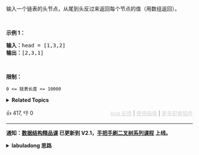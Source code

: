 <p>输入一个链表的头节点，从尾到头反过来返回每个节点的值（用数组返回）。</p>

<p>&nbsp;</p>

<p><strong>示例 1：</strong></p>

<pre><strong>输入：</strong>head = [1,3,2]
<strong>输出：</strong>[2,3,1]</pre>

<p>&nbsp;</p>

<p><strong>限制：</strong></p>

<p><code>0 &lt;= 链表长度 &lt;= 10000</code></p>

<details><summary><strong>Related Topics</strong></summary>栈 | 递归 | 链表 | 双指针</details><br>

<div>👍 417, 👎 0<span style='float: right;'><span style='color: gray;'><a href='https://github.com/labuladong/fucking-algorithm/discussions/939' target='_blank' style='color: lightgray;text-decoration: underline;'>bug 反馈</a> | <a href='https://labuladong.gitee.io/article/fname.html?fname=jb插件简介' target='_blank' style='color: lightgray;text-decoration: underline;'>使用指南</a> | <a href='https://labuladong.github.io/algo/images/others/%E5%85%A8%E5%AE%B6%E6%A1%B6.jpg' target='_blank' style='color: lightgray;text-decoration: underline;'>更多配套插件</a></span></span></div>

<div id="labuladong"><hr>

**通知：[数据结构精品课](https://aep.h5.xeknow.com/s/1XJHEO) 已更新到 V2.1，[手把手刷二叉树系列课程](https://aep.xet.tech/s/3YGcq3) 上线。**

<details><summary><strong>labuladong 思路</strong></summary>

## 基本思路

这题解法很多，比如我们可以借助「[栈](https://appktavsiei5995.pc.xiaoe-tech.com/detail/p_6265457ce4b09dda125f9bc2/6)」这种先进后出的结构来得到链表的倒序遍历结果，但是本文使用 [东哥手把手带你刷二叉树（纲领篇）](https://labuladong.github.io/article/fname.html?fname=二叉树总结) 和 [递归链表](https://appktavsiei5995.pc.xiaoe-tech.com/detail/p_626554bae4b0cedf38a9371e/6) 中讲到的后序遍历技巧来写代码。

递归函数本质上就是让操作系统帮我们维护了递归栈，和栈的解法效率上完全相同，但是这样写代码有助于我们深入理解递归的思维。

**标签：[栈](https://mp.weixin.qq.com/mp/appmsgalbum?__biz=MzAxODQxMDM0Mw==&action=getalbum&album_id=2121993002939219969)，[链表](https://mp.weixin.qq.com/mp/appmsgalbum?__biz=MzAxODQxMDM0Mw==&action=getalbum&album_id=2120596033251475465)**

## 解法代码

提示：🟢 标记的是我写的解法代码，🤖 标记的是 chatGPT 翻译的多语言解法代码。如有错误，可以 [点这里](https://github.com/labuladong/fucking-algorithm/issues/1113) 反馈和修正。

<div class="tab-panel"><div class="tab-nav">
<button data-tab-item="cpp" class="tab-nav-button btn " data-tab-group="default" onclick="switchTab(this)">cpp🤖</button>

<button data-tab-item="python" class="tab-nav-button btn " data-tab-group="default" onclick="switchTab(this)">python🤖</button>

<button data-tab-item="java" class="tab-nav-button btn active" data-tab-group="default" onclick="switchTab(this)">java🟢</button>

<button data-tab-item="go" class="tab-nav-button btn " data-tab-group="default" onclick="switchTab(this)">go🤖</button>

<button data-tab-item="javascript" class="tab-nav-button btn " data-tab-group="default" onclick="switchTab(this)">javascript🤖</button>
</div><div class="tab-content">
<div data-tab-item="cpp" class="tab-item " data-tab-group="default"><div class="highlight">

```cpp
// 注意：cpp 代码由 chatGPT🤖 根据我的 java 代码翻译，旨在帮助不同背景的读者理解算法逻辑。
// 本代码已经通过力扣的测试用例，应该可直接成功提交。

class Solution {
public:
    vector<int> reversePrint(ListNode* head) {
        traverse(head);
        return res;
    }

    // 记录链表长度
    int len = 0;
    // 结果数组
    vector<int> res;
    // 结果数组中的指针
    int p = 0;

    // 递归遍历单链表
    void traverse(ListNode* head) {
        if (head == nullptr) {
            // 到达链表尾部，此时知道了链表的总长度
            // 创建结果数组
            res.resize(len);
            return;
        }
        len++;
        traverse(head->next);
        // 后序位置，可以倒序操作链表
        res[p] = head->val;
        p++;
    }

    // 用「分解问题」的思路写递归解法
    // 因为 C++ 的 vector 可以支持 push_back 操作，所以我们不需要改变返回值类型
    vector<int> reversePrint2(ListNode* head) {
        // base case
        if (head == nullptr) {
            return {};
        }

        // 把子链表翻转的结果算出来，示例 [3,2]
        vector<int> subProblem = reversePrint2(head->next);
        // 把 head 的值接到子链表的翻转结果的尾部，示例 [3,2,1]
        subProblem.push_back(head->val);
        return subProblem;
    }
};
```

</div></div>

<div data-tab-item="python" class="tab-item " data-tab-group="default"><div class="highlight">

```python
# 注意：python 代码由 chatGPT🤖 根据我的 java 代码翻译，旨在帮助不同背景的读者理解算法逻辑。
# 本代码已经通过力扣的测试用例，应该可直接成功提交。

class Solution:
    def reversePrint(self, head: ListNode) -> List[int]:
        # 用「遍历」的思路写递归解法
        def traverse(head):
            nonlocal len_, res, p
            if not head:
                res = [0] * len_
                return
            len_ += 1
            traverse(head.next)
            res[p] = head.val
            p += 1
        
        len_ = 0
        res = []
        p = 0
        traverse(head)
        return res

    def reversePrint2(self, head: ListNode) -> List[int]:
        # 用「分解问题」的思路写递归解法
        def sub_problem(head):
            if not head:
                return []
            sub_res = sub_problem(head.next)
            sub_res.append(head.val)
            return sub_res
        
        return sub_problem(head)
```

</div></div>

<div data-tab-item="java" class="tab-item active" data-tab-group="default"><div class="highlight">

```java
// 用「遍历」的思路写递归解法
class Solution {
    public int[] reversePrint(ListNode head) {
        traverse(head);
        return res;
    }

    // 记录链表长度
    int len = 0;
    // 结果数组
    int[] res;
    // 结果数组中的指针
    int p = 0;

    // 递归遍历单链表
    void traverse(ListNode head) {
        if (head == null) {
            // 到达链表尾部，此时知道了链表的总长度
            // 创建结果数组
            res = new int[len];
            return;
        }
        len++;
        traverse(head.next);
        // 后序位置，可以倒序操作链表
        res[p] = head.val;
        p++;
    }



    // 用「分解问题」的思路写递归解法
    // 因为 Java 的 int[] 数组不支持 add 相关的操作，所以我们把返回值修改成 List
    // 定义：输入一个单链表，返回该链表翻转的值，示例 1->2->3
    List<Integer> reversePrint2(ListNode head) {
        // base case
        if (head == null) {
            return new LinkedList<>();
        }

        // 把子链表翻转的结果算出来，示例 [3,2]
        List<Integer> subProblem = reversePrint2(head.next);
        // 把 head 的值接到子链表的翻转结果的尾部，示例 [3,2,1]
        subProblem.add(head.val);
        return subProblem;
    }
}
```

</div></div>

<div data-tab-item="go" class="tab-item " data-tab-group="default"><div class="highlight">

```go
// 注意：go 代码由 chatGPT🤖 根据我的 java 代码翻译，旨在帮助不同背景的读者理解算法逻辑。
// 本代码还未经过力扣测试，仅供参考，如有疑惑，可以参照我写的 java 代码对比查看。

/*
用「遍历」的思路写递归解法
*/

func reversePrint(head *ListNode) []int {
    var res []int
    var len int

    // 递归遍历单链表
    var traverse func(*ListNode)
    traverse = func(head *ListNode) {
        if head == nil {
            // 到达链表尾部，此时知道了链表的总长度
            // 创建结果数组
            res = make([]int, len)
            return
        }
        len++
        traverse(head.Next)
        // 后序位置，可以倒序操作链表
        res[len-p-1] = head.Val
        p++
    }

    traverse(head)
    return res
}

/*
用「分解问题」的思路写递归解法
因为 Go 不支持泛型，所以我们把返回值修改成 []int
定义：输入一个单链表，返回该链表翻转的值，示例 1->2->3
*/
func reversePrint2(head *ListNode) []int {
    // base case
    if head == nil {
        return []int{}
    }

    // 把子链表翻转的结果算出来，示例 [3,2]
    subProblem := reversePrint2(head.Next)
    // 把 head 的值接到子链表的翻转结果的尾部，示例 [3,2,1]
    return append(subProblem, head.Val)
}
```

</div></div>

<div data-tab-item="javascript" class="tab-item " data-tab-group="default"><div class="highlight">

```javascript
// 注意：javascript 代码由 chatGPT🤖 根据我的 java 代码翻译，旨在帮助不同背景的读者理解算法逻辑。
// 本代码已经通过力扣的测试用例，应该可直接成功提交。

/**
 * 用「遍历」的思路写递归解法
 */

var reversePrint = function(head) {
  let len = 0; // 记录链表长度
  let res = []; // 结果数组
  let p = 0; // 结果数组中的指针

  // 递归遍历单链表
  const traverse = (head) => {
    if (!head) {
      // 到达链表尾部，此时知道了链表的总长度
      // 创建结果数组
      res = new Array(len);
      return;
    }
    len++;
    traverse(head.next);
    // 后序位置，可以倒序操作链表
    res[p] = head.val;
    p++;
  };

  traverse(head);
  return res;
};


/**
 * 用「分解问题」的思路写递归解法
 * 因为 Java 的 int[] 数组不支持 add 相关的操作，所以我们把返回值修改成 List
 * 定义：输入一个单链表，返回该链表翻转的值，示例 1->2->3
 */
var reversePrint2 = function(head) {
  // base case
  if (!head) {
    return new LinkedList();
  }

  // 把子链表翻转的结果算出来，示例 [3,2]
  let subProblem = reversePrint2(head.next);
  // 把 head 的值接到子链表的翻转结果的尾部，示例 [3,2,1]
  subProblem.push(head.val);
  return subProblem;
};
```

</div></div>
</div></div>

</details>
</div>



